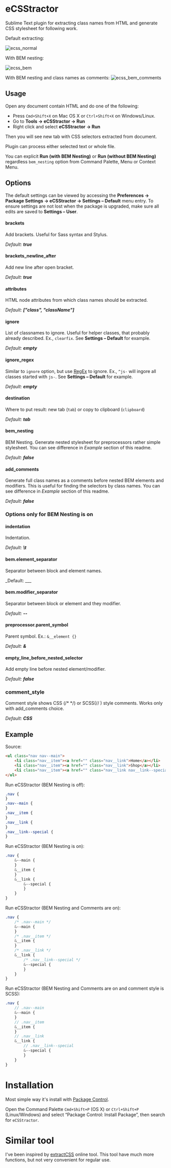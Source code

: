 # eCSStractor

Sublime Text plugin for extracting class names from HTML and generate CSS stylesheet for following work.

Default extracting:

![ecss_normal](https://cloud.githubusercontent.com/assets/654597/5896783/5ac44e42-a54c-11e4-8981-75456ac98f0b.gif)

With BEM nesting:

![ecss_bem](https://cloud.githubusercontent.com/assets/654597/5896785/60708c5c-a54c-11e4-963f-9e00ede168c3.gif)

With BEM nesting and class names as comments:
![ecss_bem_comments](https://raw.githubusercontent.com/jaakritso/ecsstractor/master/eCSStractor-comments.mov.gif)

## Usage

Open any document contain HTML and do one of the following:

* Press `Cmd+Shift+X` on Mac OS X or `Ctrl+Shift+X` on Windows/Linux.
* Go to **Tools → eCSStractor → Run**
* Right click and select **eCSStractor → Run**

Then you will see new tab with CSS selectors extracted from document.

Plugin can process either selected text or whole file.

You can explicit **Run (with BEM Nesting)** or **Run (without BEM Nesting)** regardless `bem_nesting` option from Command Palette, Menu or Context Menu.

## Options

The default settings can be viewed by accessing the **Preferences → Package Settings → eCSStractor → Settings – Default** menu entry. To ensure settings are not lost when the package is upgraded, make sure all edits are saved to **Settings – User**.

#### brackets

Add brackets. Useful for Sass syntax and Stylus.

_Default: **true**_

#### brackets_newline_after

Add new line after open bracket.

_Default: **true**_

#### attributes

HTML node attributes from which class names should be extracted.

_Default: **["class", "className"]**_

#### ignore

List of classnames to ignore. Useful for helper classes, that probably already described. Ex., `clearfix`. See **Settings – Default** for example.

_Default: **empty**_

#### ignore_regex

Similar to `ignore` option, but use [RegEx](https://docs.python.org/3.4/library/re.html#regular-expression-syntax) to ignore. Ex., `^js-` will ingore all classes started with `js-`. See **Settings – Default** for example.

_Default: **empty**_

#### destination

Where to put result: new tab (`tab`) or copy to clipboard (`clipboard`)

_Default: **tab**_

#### bem_nesting

BEM Nesting. Generate nested stylesheet for preprocessors rather simple stylesheet. You can see difference in _Example_ section of this readme.

_Default: **false**_

#### add_comments

Generate full class names as a comments before nested BEM elements and modifiers. This is useful for finding the selectors by class names. You can see difference in _Example_ section of this readme.

_Default: **false**_

### Options only for BEM Nesting is on

#### indentation

Indentation.

_Default: **\t**_

#### bem.element_separator

Separator between block and element names.

_Default: ___

#### bem.modifier_separator

Separator between block or element and they modifier.

_Default: **--**_

#### preprocessor.parent_symbol

Parent symbol. Ex.: `&__element {}`

_Default: **&**_

#### empty_line_before_nested_selector

Add empty line before nested element/modifier.

_Default: **false**_

### comment_style

Comment style shows CSS (/\* \*/) or SCSS(// ) style comments. Works only with add_comments choice.

_Default: **CSS**_

## Example

Source:

```html
<ul class="nav nav--main">
    <li class="nav__item"><a href="" class="nav__link">Home</a></li>
    <li class="nav__item"><a href="" class="nav__link">Shop</a></li>
    <li class="nav__item"><a href="" class="nav__link nav__link--special">About</a></li>
</ul>
```

Run eCSStractor (BEM Nesting is off):

```css
.nav {
}
.nav--main {
}
.nav__item {
}
.nav__link {
}
.nav__link--special {
}
```

Run eCSStractor (BEM Nesting is on):

```scss
.nav {
    &--main {
    }
    &__item {
    }
    &__link {
        &--special {
        }
    }
}
```

Run eCSStractor (BEM Nesting and Comments are on):

```css
.nav {
    /* .nav--main */
    &--main {
    }
    /* .nav__item */
    &__item {
    }
    /* .nav__link */
    &__link {
        /* .nav__link--special */
        &--special {
        }
    }
}
```

Run eCSStractor (BEM Nesting and Comments are on and comment style is SCSS):

```scss
.nav {
    // .nav--main
    &--main {
    }
    // .nav__item
    &__item {
    }
    // .nav__link
    &__link {
        // .nav__link--special
        &--special {
        }
    }
}
```

# Installation

Most simple way it's install with [Package Control](https://packagecontrol.io/).

Open the Command Palette `Cmd+Shift+P` (OS X) or `Ctrl+Shift+P` (Linux/Windows) and select “Package Control: Install Package”, then search for `eCSStractor`.

# Similar tool

I've been inspired by [extractCSS](http://extractcss.com/) online tool. This tool have much more functions, but not very convenient for regular use.
